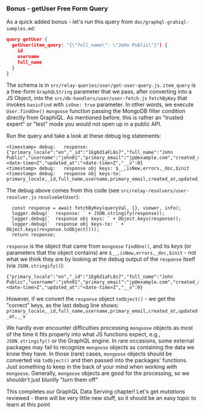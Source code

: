 ### Bonus - getUser Free Form Query

As a quick added bonus - let's run this query from `doc/graphql-grahiql-samples.md`:

```json
query getUser {
  getUser(item_query: "{\"full_name\": \"John Public\"}") {
    id
    username
    full_name
  }
}
```

The schema is in `src/relay-queries/user/get-user-query.js`. `item_query` is a free-form `GraphQLString` parameter that we pass, after converting into a JS Object, into the `src/db-handlers/user/user-fetch.js` `fetchByKey` that invokes `basicFind` with `isOne: true` parameter. In other words, we execute `User.findOne()` `mongoose` function passing the MongoDB filter condition directly from GraphiQL. As mentioned before, this is rather an "trusted expert" or "test" mode you would not open up in a public API.

Run the query and take a look at these debug log statements:

```
<timestamp> debug:   response: {"primary_locale":"en","_id":"1Eg6d1aFL8s7","full_name":"John Public","username":"john01","primary_email":"jp@example.com","created_at":",<date-time>Z","updated_at":"<date-time>Z","__v":0}
<timestamp> debug:   response obj keys: $__,isNew,errors,_doc,$init
<timestamp> debug:   response obj keys-to: primary_locale,_id,full_name,username,primary_email,created_at,updated_at,__v
```

The debug above comes from this code (see `src/relay-resolvers/user-resolver.js` `resolveGetUser`):

```
  const response = await fetchByKey(queryVal, {}, viewer, info);
  logger.debug(`  response: ` + JSON.stringify(response));
  logger.debug(`  response obj keys: ` + Object.keys(response));
  logger.debug(`  response obj keys-to: ` + Object.keys(response.toObject()));
  return response;
``` 

`response` is the object that came from `mongoose` `findOne()`, and its *keys* (or parameters that the object contains) are `$__,isNew,errors,_doc,$init` - not what we think they are by looking at the debug output of the `response` itself (via `JSON.stringify()`):

```
{"primary_locale":"en","_id":"1Eg6d1aFL8s7","full_name":"John Public","username":"john01","primary_email":"jp@example.com","created_at":",<date-time>Z","updated_at":"<date-time>Z","__v":0}
```

However, if we convert the `response` object `toObject()` - we get the "correct" keys, as the last debug line shows: `primary_locale,_id,full_name,username,primary_email,created_at,updated_at,__v`

We hardly ever encounter difficulties processing `mongoose` objects as most of the time it fits properly into what JS functions expect, e.g., `JSON.stringify()` or the GraphQL engine. In rare occasions, some external packages may fail to recognize `mongoose` objects as containing the data we know they have. In those (rare) cases, `mongoose` objects should be converted via `toObject()` and then passed into the packages' functions. Just something to keep in the back of your mind when working with `mongoose`. Generally, `mongoose` objects are good for the processing, so we shouldn't just bluntly "turn them off"


This completes our GraphQL Data Serving chapter! Let's get *mutations* reviewed - there will be very little new stuff, so it should be an easy topic to learn at this point

